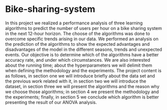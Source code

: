 # Bike-sharing-system
In this project we realized a performance analysis of three learning algorithms to predict the number of users per hour on a bike sharing system in the next 12-hour horizon. The choose of the algorithms was done to overcome specific trends arising in our data. We performed an analysis on the prediction of the algorithms to show the expected advantages and disadvantages of the model in the different seasons, trends and unexpected events. Our objective is to determine which of the algorithms have a better accuracy rate, and under which circumstances. We are also interested about the running time; about the hyperparameters we will delimit them when defining the methodology and the experiments. The project content is as follows, in section one we will introduce briefly about the data set and the previous work related with it, in section two we will introduce the dataset, in section three we will present the algorithms and the reason why we choose those algorithms; in section 4 we present the methodology and the experiments; finally, in section 5 we conclude which algorithm is better presenting the result of our ANOVA analysis.
